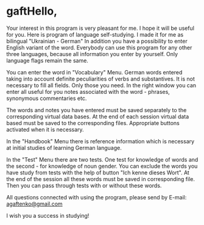 # gaftHello,

Your interest in this program is very pleasant for me. I hope it will be useful for you.
Here is program of language self-studying. I made it for me as bilingual "Ukrainian - German" In addition you have a possibility to enter English variant of the word.  Everybody can use this program for any other three languages, because all information you enter by yourself. Only language flags remain the same. 

You can enter the word in "Vocabulary" Menu. German words entered taking into account definite peculiarities of verbs and substantives. It is not necessary to fill all fields. Only those you need. In the right window you can enter all useful for you notes associated with the word - phrases, synonymous commentaries etc.
 
The words and notes you have entered must be saved separately to the corresponding virtual data bases. At the end of each session virtual data based must be saved to the corresponding files. Appropriate buttons activated when it is necessary.

In the "Handbook" Menu there is reference information which is necessary at initial studies of learning German language.

In the "Test" Menu there are two tests. One test for knowledge of words and the second - for knowledge of noun gender. You can exclude the words you have study  from tests with the help of button "Ich kenne dieses Wort". At the end of the session all these words must be saved in corresponding file. Then you can pass through tests with or without these words.

All questions connected with using the program, please send by E-mail: agaftenko@gmail.com

I wish you a success in studying!
